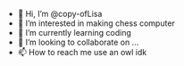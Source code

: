 - 👋 Hi, I’m @copy-ofLisa
- 👀 I’m interested in making chess computer
- 🌱 I’m currently learning coding
- 💞️ I’m looking to collaborate on ...
- 📫 How to reach me use an owl idk

<!---
copy-ofLisa/copy-ofLisa is a ✨ special ✨ repository because its `README.md` (this file) appears on your GitHub profile.
You can click the Preview link to take a look at your changes.
--->

